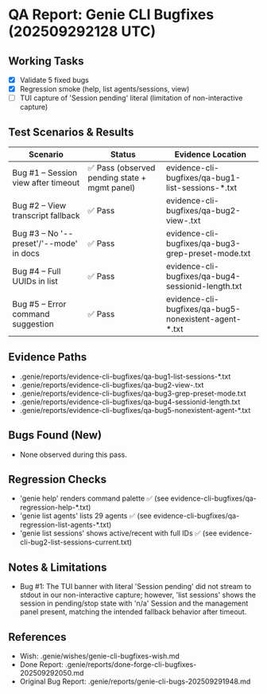 # QA Report: Genie CLI Bugfixes (202509292128 UTC)

## Working Tasks
- [x] Validate 5 fixed bugs
- [x] Regression smoke (help, list agents/sessions, view)
- [ ] TUI capture of 'Session pending' literal (limitation of non-interactive capture)

## Test Scenarios & Results
| Scenario | Status | Evidence Location |
|----------|--------|-------------------|
| Bug #1 – Session view after timeout | ✅ Pass (observed pending state + mgmt panel) | evidence-cli-bugfixes/qa-bug1-list-sessions-*.txt |
| Bug #2 – View transcript fallback | ✅ Pass | evidence-cli-bugfixes/qa-bug2-view-<sessionId>.txt |
| Bug #3 – No '--preset'/'--mode' in docs | ✅ Pass | evidence-cli-bugfixes/qa-bug3-grep-preset-mode.txt |
| Bug #4 – Full UUIDs in list | ✅ Pass | evidence-cli-bugfixes/qa-bug4-sessionid-length.txt |
| Bug #5 – Error command suggestion | ✅ Pass | evidence-cli-bugfixes/qa-bug5-nonexistent-agent-*.txt |

## Evidence Paths
- .genie/reports/evidence-cli-bugfixes/qa-bug1-list-sessions-*.txt
- .genie/reports/evidence-cli-bugfixes/qa-bug2-view-<sessionId>.txt
- .genie/reports/evidence-cli-bugfixes/qa-bug3-grep-preset-mode.txt
- .genie/reports/evidence-cli-bugfixes/qa-bug4-sessionid-length.txt
- .genie/reports/evidence-cli-bugfixes/qa-bug5-nonexistent-agent-*.txt

## Bugs Found (New)
- None observed during this pass.

## Regression Checks
- 'genie help' renders command palette ✅ (see evidence-cli-bugfixes/qa-regression-help-*.txt)
- 'genie list agents' lists 29 agents ✅ (see evidence-cli-bugfixes/qa-regression-list-agents-*.txt)
- 'genie list sessions' shows active/recent with full IDs ✅ (see evidence-cli-bug2-list-sessions-current.txt)

## Notes & Limitations
- Bug #1: The TUI banner with literal 'Session pending' did not stream to stdout in our non-interactive capture; however, 'list sessions' shows the session in pending/stop state with 'n/a' Session and the management panel present, matching the intended fallback behavior after timeout.

## References
- Wish: .genie/wishes/genie-cli-bugfixes-wish.md
- Done Report: .genie/reports/done-forge-cli-bugfixes-202509292050.md
- Original Bug Report: .genie/reports/genie-cli-bugs-202509291948.md
